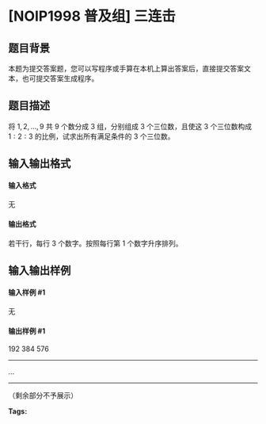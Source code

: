 
# [NOIP1998 普及组] 三连击
## 题目背景
本题为提交答案题，您可以写程序或手算在本机上算出答案后，直接提交答案文本，也可提交答案生成程序。
## 题目描述
将 $1, 2, \ldots , 9$ 共 $9$ 个数分成 $3$ 组，分别组成 $3$ 个三位数，且使这 $3$ 个三位数构成 $1 : 2 : 3$ 的比例，试求出所有满足条件的 $3$ 个三位数。
## 输入输出格式
#### 输入格式

无
#### 输出格式

若干行，每行 $3$ 个数字。按照每行第 $1$ 个数字升序排列。
## 输入输出样例
#### 输入样例 #1
无
#### 输出样例 #1
192 384 576
* * *
...

* * *
（剩余部分不予展示）


**Tags:** 